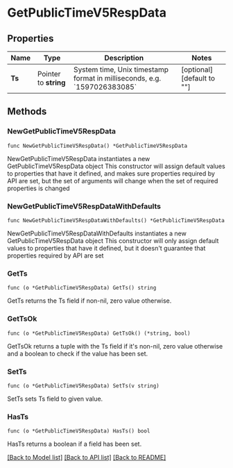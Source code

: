 # GetPublicTimeV5RespData

## Properties

Name | Type | Description | Notes
------------ | ------------- | ------------- | -------------
**Ts** | Pointer to **string** | System time, Unix timestamp format in milliseconds, e.g. &#x60;1597026383085&#x60; | [optional] [default to ""]

## Methods

### NewGetPublicTimeV5RespData

`func NewGetPublicTimeV5RespData() *GetPublicTimeV5RespData`

NewGetPublicTimeV5RespData instantiates a new GetPublicTimeV5RespData object
This constructor will assign default values to properties that have it defined,
and makes sure properties required by API are set, but the set of arguments
will change when the set of required properties is changed

### NewGetPublicTimeV5RespDataWithDefaults

`func NewGetPublicTimeV5RespDataWithDefaults() *GetPublicTimeV5RespData`

NewGetPublicTimeV5RespDataWithDefaults instantiates a new GetPublicTimeV5RespData object
This constructor will only assign default values to properties that have it defined,
but it doesn't guarantee that properties required by API are set

### GetTs

`func (o *GetPublicTimeV5RespData) GetTs() string`

GetTs returns the Ts field if non-nil, zero value otherwise.

### GetTsOk

`func (o *GetPublicTimeV5RespData) GetTsOk() (*string, bool)`

GetTsOk returns a tuple with the Ts field if it's non-nil, zero value otherwise
and a boolean to check if the value has been set.

### SetTs

`func (o *GetPublicTimeV5RespData) SetTs(v string)`

SetTs sets Ts field to given value.

### HasTs

`func (o *GetPublicTimeV5RespData) HasTs() bool`

HasTs returns a boolean if a field has been set.


[[Back to Model list]](../README.md#documentation-for-models) [[Back to API list]](../README.md#documentation-for-api-endpoints) [[Back to README]](../README.md)


